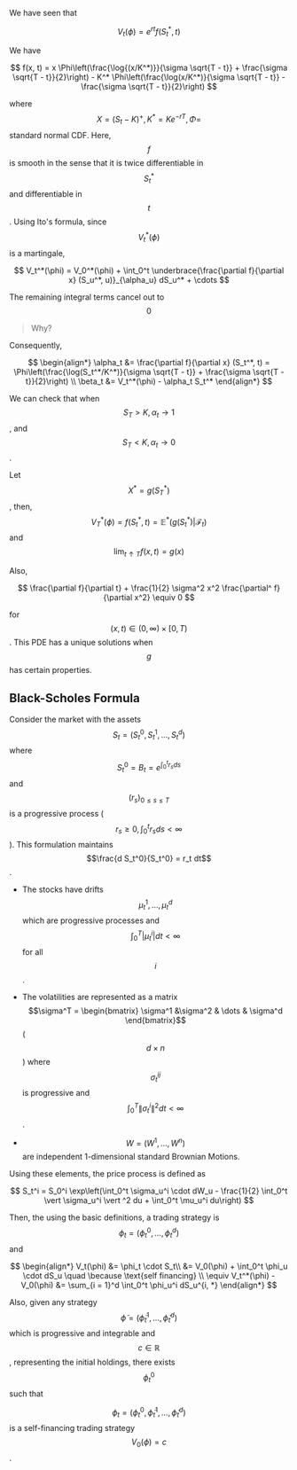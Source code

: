 We have seen that

$$
V_t(\phi) = e^{rt} f(S_t^*, t)
$$

We have

$$
f(x, t) = x \Phi\left(\frac{\log{(x/K^*)}}{\sigma \sqrt{T - t}} + \frac{\sigma \sqrt{T - t}}{2}\right) - K^* \Phi\left(\frac{\log(x/K^*)}{\sigma \sqrt{T - t}} - \frac{\sigma \sqrt{T - t}}{2}\right)
$$

where $$X = (S_t - K)^+, K^* = Ke^{-rT}, \Phi =$$ standard normal CDF. Here, $$f$$ is smooth in the sense that it is twice differentiable in $$S_t^*$$ and differentiable in $$t$$. Using Ito's formula, since $$V_t^*(\phi)$$ is a martingale,

$$
V_t^*(\phi) = V_0^*(\phi) + \int_0^t \underbrace{\frac{\partial f}{\partial x} (S_u^*, u)}_{\alpha_u} dS_u^* + \cdots
$$

 The remaining integral terms cancel out to $$0$$

> Why?

Consequently,

$$
\begin{align*}
\alpha_t &= \frac{\partial f}{\partial x} (S_t^*, t) = \Phi\left(\frac{\log(S_t^*/K^*)}{\sigma \sqrt{T - t}} + \frac{\sigma \sqrt{T - t}}{2}\right) \\
\beta_t &= V_t^*(\phi) - \alpha_t S_t^*
\end{align*}
$$

We can check that when $$S_T > K, \alpha_t \to 1$$, and $$S_T < K, \alpha_t \to 0$$. 

Let $$X^* = g(S_T^*)$$, then, $$V_T^*(\phi) = f(S_t^*, t) = \mathbb E^*(g(S_t^*) \vert \mathcal F_t)$$ and $$\lim_{t \uparrow T} f(x, t) = g(x)$$

Also,

$$
\frac{\partial f}{\partial t} + \frac{1}{2} \sigma^2 x^2 \frac{\partial^ f}{\partial x^2} \equiv 0
$$

for $$(x, t) \in (0, \infty) \times [0, T)$$. This PDE has a unique solutions when $$g$$ has certain properties.

## Black-Scholes Formula

Consider the market with the assets $$S_t = (S_t^0, S_t^1, \dots, S_t^d)$$ where $$S_t^0 = B_t = e^{\int_0^t r_s ds}$$ and $$(r_s)_{0 \leq s \leq T}$$ is a progressive process ($$r_s \geq 0, \int_0^t r_s ds < \infty$$). This formulation maintains $$\frac{d S_t^0}{S_t^0} = r_t dt$$. 

- The stocks have drifts $$\mu_t^1 , \dots, \mu_t^d$$ which are progressive processes and $$\int_0^T \vert \mu_t^i \vert dt < \infty$$ for all $$i$$. 

- The volatilities are represented as a matrix $$\sigma^T = \begin{bmatrix} \sigma^1 &\sigma^2 & \dots & \sigma^d \end{bmatrix}$$ ($$d \times n$$) where $$\sigma_t^{ij}$$ is progressive and $$\int_0^T \|\sigma_t^i\|^2 dt < \infty$$. 

- $$W = (W^1, \dots, W^n)$$ are independent 1-dimensional standard Brownian Motions.

Using these elements, the price process is defined as

$$
S_t^i = S_0^i \exp\left(\int_0^t \sigma_u^i \cdot dW_u - \frac{1}{2} \int_0^t \vert \sigma_u^i \vert ^2 du + \int_0^t \mu_u^i du\right)
$$

Then, the using the basic definitions, a trading strategy is $$\phi_t = (\phi_t^0, \dots, \phi_t^d)$$ and 

$$
\begin{align*}
V_t(\phi) &= \phi_t \cdot S_t\\
&= V_0(\phi) + \int_0^t \phi_u \cdot dS_u \quad \because \text{self financing} \\
\equiv V_t^*(\phi) - V_0(\phi) &= \sum_{i = 1}^d \int_0^t \phi_u^i dS_u^{i, *}
\end{align*}
$$

Also, given any strategy $$\tilde \phi = (\tilde \phi_t^1, \dots, \tilde \phi_t^d)$$ which is progressive and integrable and $$c \in \mathbb R$$, representing the initial holdings, there exists $$\phi_t^0$$ such that 

$$\phi_t = (\phi_t^0, \tilde \phi_t^1, \dots, \tilde \phi_t^d)$$ is a self-financing trading strategy $$V_0(\phi) = c$$. 
